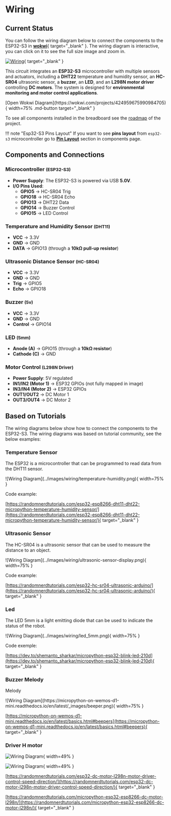 # Wiring

## Current Status

You can follow the wiring diagram below to connect the components to the ESP32-S3 in [**wokwi**](https://wokwi.com/projects/424959675990984705){ target="_blank" }. The wiring diagram is interactive, you can click on it to see the full size image and zoom in.
 
[![Wiring](../images/project/current_status_breadboard.png)](https://wokwi.com/projects/424959675990984705){ target="_blank" }

This circuit integrates an **ESP32-S3** microcontroller with multiple sensors and actuators, including a **DHT22** temperature and humidity sensor, an **HC-SR04** ultrasonic sensor, a **buzzer**, an **LED**, and an **L298N motor driver** controlling **DC motors**. The system is designed for **environmental monitoring and motor control applications**.


<div class="grid-center" markdown>
[Open Wokwi Diagram](https://wokwi.com/projects/424959675990984705){ width=75% .md-button target="_blank" }
</div>


To see all components installed in the breadboard see the [roadmap](../project/roadmap.md) of the project.

!!! note "Esp32-S3 Pins Layout" 
    If you want to see **pins layout** from `esp32-s3` microcontroller go to [**Pin Layout**](../components/index.md#pin-layout) section in components page.



## **Components and Connections**

### **Microcontroller <small>(ESP32-S3)</small>**
- **Power Supply**: The ESP32-S3 is powered via USB **5.0V**.
- **I/O Pins Used**:
  - **GPIO5** → HC-SR04 Trig
  - **GPIO18** → HC-SR04 Echo
  - **GPIO13** → DHT22 Data
  - **GPIO14** → Buzzer Control
  - **GPIO15** → LED Control


### **Temperature and Humidity Sensor <small>(DHT11)</small>**
- **VCC** → 3.3V
- **GND** → GND
- **DATA** → GPIO13 (through a **10kΩ pull-up resistor**)

### **Ultrasonic Distance Sensor <small>(HC-SR04)</small>**
- **VCC** → 3.3V
- **GND** → GND
- **Trig** → GPIO5
- **Echo** → GPIO18

### **Buzzer <small>(5v)</small>**
- **VCC** → 3.3V
- **GND** → GND
- **Control** → GPIO14

### **LED <small>(5mm)</small>**
- **Anode (A)** → GPIO15 (through a **10kΩ resistor**)
- **Cathode (C)** → GND

### **Motor Control <small>(L298N Driver)</small>**
- **Power Supply**: 5V regulated
- **IN1/IN2 (Motor 1)** → ESP32 GPIOs (not fully mapped in image)
- **IN3/IN4 (Motor 2)** → ESP32 GPIOs
- **OUT1/OUT2** → DC Motor 1
- **OUT3/OUT4** → DC Motor 2


## Based on Tutorials 

The wiring diagrams below show how to connect the components to the ESP32-S3. The wiring diagrams was based on tutorial community, see the below examples:

### Temperature Sensor

The ESP32 is a microcontroller that can be programmed to read data from the DHT11 sensor.

<div class="grid-center" markdown>
![Wiring Diagram](../images/wiring/temperature-humidity.png){ width=75% }
</div>

Code example:

[https://randomnerdtutorials.com/esp32-esp8266-dht11-dht22-micropython-temperature-humidity-sensor/](https://randomnerdtutorials.com/esp32-esp8266-dht11-dht22-micropython-temperature-humidity-sensor/){ target="_blank" }


### Ultrasonic Sensor

The HC-SR04 is a ultrasonic sensor that can be used to measure the distance to an object.

<div class="grid-center" markdown>
![Wiring Diagram](../images/wiring/ultrasonic-sensor-display.png){ width=75% }
</div>

Code example:

[https://randomnerdtutorials.com/esp32-hc-sr04-ultrasonic-arduino/](https://randomnerdtutorials.com/esp32-hc-sr04-ultrasonic-arduino/){ target="_blank" }


### Led

The LED 5mm is a light emitting diode that can be used to indicate the status of the robot.

<div class="grid-center" markdown>
![Wiring Diagram](../images/wiring/led_5mm.png){ width=75% }
</div>

Code exemple:

[https://dev.to/shemanto_sharkar/micropython-esp32-blink-led-210d](https://dev.to/shemanto_sharkar/micropython-esp32-blink-led-210d){ target="_blank" }


### Buzzer Melody

Melody

<div class="grid-center" markdown>
![Wiring Diagram](https://micropython-on-wemos-d1-mini.readthedocs.io/en/latest/_images/beeper.png){ width=75% }
</div>

[https://micropython-on-wemos-d1-mini.readthedocs.io/en/latest/basics.html#beepers](https://micropython-on-wemos-d1-mini.readthedocs.io/en/latest/basics.html#beepers){ target="_blank" }


### Driver H motor


![Wiring Diagram](../images/wiring/driver-h-l298n.webp){ width=49% }


![Wiring Diagram](../images/wiring/driver-h-l298n-2.webp){ width=49% }


[https://randomnerdtutorials.com/esp32-dc-motor-l298n-motor-driver-control-speed-direction/](https://randomnerdtutorials.com/esp32-dc-motor-l298n-motor-driver-control-speed-direction/){ target="_blank" }


[https://randomnerdtutorials.com/micropython-esp32-esp8266-dc-motor-l298n/](https://randomnerdtutorials.com/micropython-esp32-esp8266-dc-motor-l298n/){ target="_blank" }